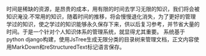 时间是稀缺的资源，是昂贵的成本，用有限的时间去学习无限的知识，我们将会被知识淹没.不常用的知识，随着时间的推移，将会慢慢退化消失，为了更好的管理学过的知识，使之学过的知识能够永久保存下来，供以后复习参考，并节省大量的时间。于是一个针对个人知识体系的管理系统，就显得尤其重要。
系统基于python django构建，使用JsTree生成无限分类的目录树来管理文档，正文内容使用MarkDown和reStructuredText标记语言保存。
